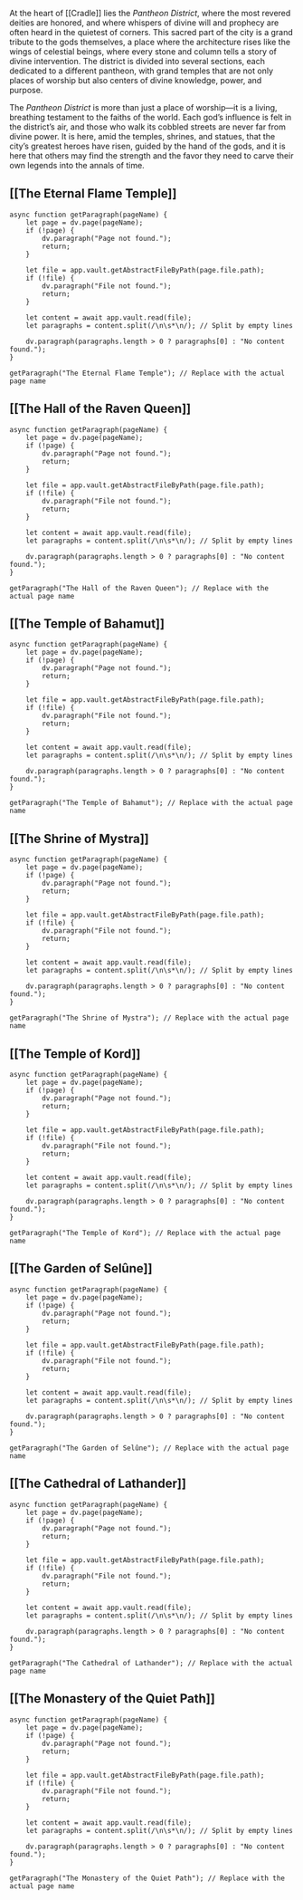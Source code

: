 At the heart of [[Cradle]] lies the _Pantheon District_, where the most revered deities are honored, and where whispers of divine will and prophecy are often heard in the quietest of corners. This sacred part of the city is a grand tribute to the gods themselves, a place where the architecture rises like the wings of celestial beings, where every stone and column tells a story of divine intervention. The district is divided into several sections, each dedicated to a different pantheon, with grand temples that are not only places of worship but also centers of divine knowledge, power, and purpose.

The _Pantheon District_ is more than just a place of worship—it is a living, breathing testament to the faiths of the world. Each god’s influence is felt in the district’s air, and those who walk its cobbled streets are never far from divine power. It is here, amid the temples, shrines, and statues, that the city’s greatest heroes have risen, guided by the hand of the gods, and it is here that others may find the strength and the favor they need to carve their own legends into the annals of time.

## [[The Eternal Flame Temple]]
```dataviewjs
async function getParagraph(pageName) {
    let page = dv.page(pageName);
    if (!page) {
        dv.paragraph("Page not found.");
        return;
    }

    let file = app.vault.getAbstractFileByPath(page.file.path);
    if (!file) {
        dv.paragraph("File not found.");
        return;
    }

    let content = await app.vault.read(file);
    let paragraphs = content.split(/\n\s*\n/); // Split by empty lines

    dv.paragraph(paragraphs.length > 0 ? paragraphs[0] : "No content found.");
}

getParagraph("The Eternal Flame Temple"); // Replace with the actual page name

```
## [[The Hall of the Raven Queen]]
```dataviewjs
async function getParagraph(pageName) {
    let page = dv.page(pageName);
    if (!page) {
        dv.paragraph("Page not found.");
        return;
    }

    let file = app.vault.getAbstractFileByPath(page.file.path);
    if (!file) {
        dv.paragraph("File not found.");
        return;
    }

    let content = await app.vault.read(file);
    let paragraphs = content.split(/\n\s*\n/); // Split by empty lines

    dv.paragraph(paragraphs.length > 0 ? paragraphs[0] : "No content found.");
}

getParagraph("The Hall of the Raven Queen"); // Replace with the actual page name

```
## [[The Temple of Bahamut]]
```dataviewjs
async function getParagraph(pageName) {
    let page = dv.page(pageName);
    if (!page) {
        dv.paragraph("Page not found.");
        return;
    }

    let file = app.vault.getAbstractFileByPath(page.file.path);
    if (!file) {
        dv.paragraph("File not found.");
        return;
    }

    let content = await app.vault.read(file);
    let paragraphs = content.split(/\n\s*\n/); // Split by empty lines

    dv.paragraph(paragraphs.length > 0 ? paragraphs[0] : "No content found.");
}

getParagraph("The Temple of Bahamut"); // Replace with the actual page name

```
## [[The Shrine of Mystra]]
```dataviewjs
async function getParagraph(pageName) {
    let page = dv.page(pageName);
    if (!page) {
        dv.paragraph("Page not found.");
        return;
    }

    let file = app.vault.getAbstractFileByPath(page.file.path);
    if (!file) {
        dv.paragraph("File not found.");
        return;
    }

    let content = await app.vault.read(file);
    let paragraphs = content.split(/\n\s*\n/); // Split by empty lines

    dv.paragraph(paragraphs.length > 0 ? paragraphs[0] : "No content found.");
}

getParagraph("The Shrine of Mystra"); // Replace with the actual page name

```
## [[The Temple of Kord]]
```dataviewjs
async function getParagraph(pageName) {
    let page = dv.page(pageName);
    if (!page) {
        dv.paragraph("Page not found.");
        return;
    }

    let file = app.vault.getAbstractFileByPath(page.file.path);
    if (!file) {
        dv.paragraph("File not found.");
        return;
    }

    let content = await app.vault.read(file);
    let paragraphs = content.split(/\n\s*\n/); // Split by empty lines

    dv.paragraph(paragraphs.length > 0 ? paragraphs[0] : "No content found.");
}

getParagraph("The Temple of Kord"); // Replace with the actual page name

```
## [[The Garden of Selûne]]
```dataviewjs
async function getParagraph(pageName) {
    let page = dv.page(pageName);
    if (!page) {
        dv.paragraph("Page not found.");
        return;
    }

    let file = app.vault.getAbstractFileByPath(page.file.path);
    if (!file) {
        dv.paragraph("File not found.");
        return;
    }

    let content = await app.vault.read(file);
    let paragraphs = content.split(/\n\s*\n/); // Split by empty lines

    dv.paragraph(paragraphs.length > 0 ? paragraphs[0] : "No content found.");
}

getParagraph("The Garden of Selûne"); // Replace with the actual page name

```
## [[The Cathedral of Lathander]]
```dataviewjs
async function getParagraph(pageName) {
    let page = dv.page(pageName);
    if (!page) {
        dv.paragraph("Page not found.");
        return;
    }

    let file = app.vault.getAbstractFileByPath(page.file.path);
    if (!file) {
        dv.paragraph("File not found.");
        return;
    }

    let content = await app.vault.read(file);
    let paragraphs = content.split(/\n\s*\n/); // Split by empty lines

    dv.paragraph(paragraphs.length > 0 ? paragraphs[0] : "No content found.");
}

getParagraph("The Cathedral of Lathander"); // Replace with the actual page name

```
## [[The Monastery of the Quiet Path]]
```dataviewjs
async function getParagraph(pageName) {
    let page = dv.page(pageName);
    if (!page) {
        dv.paragraph("Page not found.");
        return;
    }

    let file = app.vault.getAbstractFileByPath(page.file.path);
    if (!file) {
        dv.paragraph("File not found.");
        return;
    }

    let content = await app.vault.read(file);
    let paragraphs = content.split(/\n\s*\n/); // Split by empty lines

    dv.paragraph(paragraphs.length > 0 ? paragraphs[0] : "No content found.");
}

getParagraph("The Monastery of the Quiet Path"); // Replace with the actual page name

```
